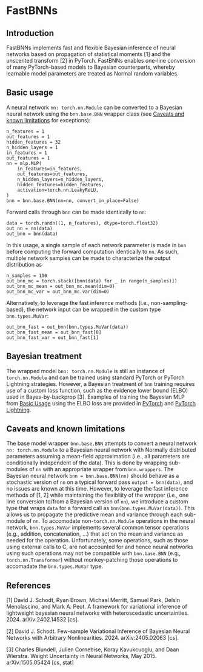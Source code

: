 # FastBNNs

## Introduction
FastBNNs implements fast and flexible Bayesian inference of neural networks based on propagation of statistical moments [1] and the unscented transform [2] in PyTorch.
FastBNNs enables one-line conversion of many PyTorch-based models to Bayesian counterparts, whereby learnable model parameters are treated as Normal random variables.

## Basic usage
A neural network `nn: torch.nn.Module` can be converted to a Bayesian neural network using the
`bnn.base.BNN` wrapper class (see [Caveats and known limitations](#caveats-and-known-limitations) for exceptions):

```
n_features = 1
out_features = 1
hidden_features = 32
n_hidden_layers = 1
in_features = 1
out_features = 1
nn = mlp.MLP(
    in_features=in_features,
    out_features=out_features,
    n_hidden_layers=n_hidden_layers,
    hidden_features=hidden_features,
    activation=torch.nn.LeakyReLU,
)
bnn = bnn.base.BNN(nn=nn, convert_in_place=False)
```

Forward calls through `bnn` can be made identically to `nn`:

```
data = torch.randn((1, n_features), dtype=torch.float32)
out_nn = nn(data)
out_bnn = bnn(data)
```

In this usage, a single sample of each network parameter is made in `bnn` before computing the forward computation identically to `nn`.
As such, multiple network samples can be made to characterize the output distribution as

```
n_samples = 100
out_bnn_mc = torch.stack([bnn(data) for _ in range(n_samples)])
out_bnn_mc_mean = out_bnn_mc.mean(dim=0)
out_bnn_mc_var = out_bnn_mc.var(dim=0)
```

Alternatively, to leverage the fast inference methods (i.e., non-sampling-based), the network input can be wrapped in the custom type `bnn.types.MuVar`:

```
out_bnn_fast = out_bnn(bnn.types.MuVar(data))
out_bnn_fast_mean = out_bnn_fast[0]
out_bnn_fast_var = out_bnn_fast[1]
```


## Bayesian treatment
The wrapped model `bnn: torch.nn.Module` is still an instance of `torch.nn.Module` and can be trained using standard PyTorch or PyTorch Lightning strategies.
However, a Bayesian treatment of `bnn` training requires use of a custom loss function, such as the evidence lower bound (ELBO) used in Bayes-by-backprop [3].
Examples of training the Bayesian MLP from [Basic Usage](#basic-usage) using the ELBO loss are provided in [PyTorch](examples/mlp.py) and [PyTorch Lightning](examples/mlp_lightning.py).

## Caveats and known limitations
The base model wrapper `bnn.base.BNN` attempts to convert a neural network `nn: torch.nn.Module` to a Bayesian neural network with Normally distributed parameters assuming a mean-field approximation (i.e., all parameters are conditionally independent of the data).
This is done by wrapping sub-modules of `nn` with an appropriate wrapper from `bnn.wrappers`.
The Bayesian neural network `bnn = bnn.base.BNN(nn)` should behave as a stochastic version of `nn` on a typical forward pass `output = bnn(data)`, and no issues are known at this time.
However, to leverage the fast inference methods of [1, 2] while maintaining the flexibliity of the wrapper (i.e., one line conversion to/from a Bayesian version of `nn`), we introduce a custom type that wraps `data` for a forward call as `bnn(bnn.types.MuVar(data))`.
This allows us to propagate the predictive mean and variance through each sub-module of `nn`.
To accomodate non-`torch.nn.Module` operations in the neural network, `bnn.types.MuVar` implements several common tensor operations (e.g., addition, concatenation, ...) that act on the mean and variance as needed for the operation.
Unfortunately, some operations, such as those using external calls to C, are not accounted for and hence neural networks using such operations may not be compatible with `bnn.base.BNN` (e.g., `torch.nn.Transformer`) without monkey-patching those operations to accomadate the `bnn.types.MuVar` type.

## References

[1] David J. Schodt, Ryan Brown, Michael Merritt, Samuel Park, Delsin Menolascino, and Mark A.
Peot. A framework for variational inference of lightweight bayesian neural networks with
heteroscedastic uncertainties. 2024. arXiv:2402.14532 [cs].

[2] David J. Schodt. Few-sample Variational Inference of Bayesian Neural Networks with Arbitrary Nonlinearities. 2024. arXiv:2405.02063 [cs].

[3] Charles Blundell, Julien Cornebise, Koray Kavukcuoglu, and Daan Wierstra. Weight Uncertainty
in Neural Networks, May 2015. arXiv:1505.05424 [cs, stat]
